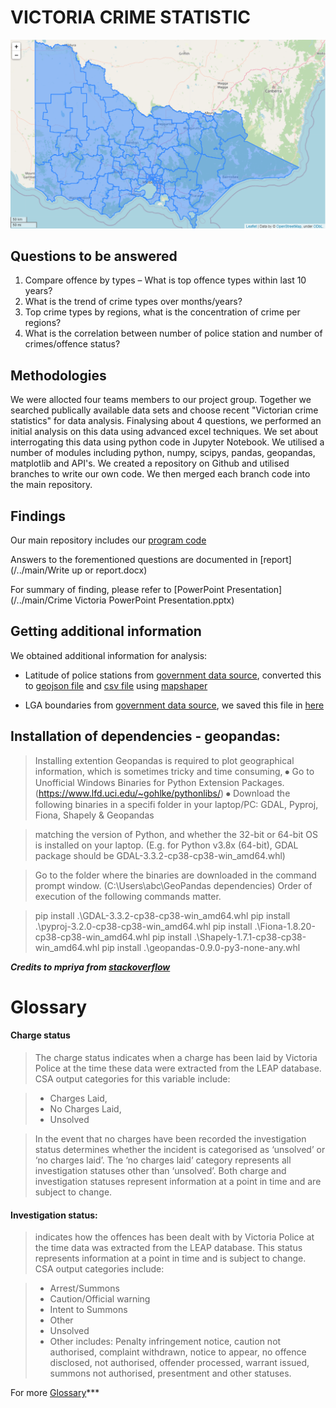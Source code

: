 # VICTORIA CRIME STATISTIC

![VIC_LGA_map](Figures/VIC_LGA_map.png)

## Questions to be answered
1. Compare offence by types – What is top offence types within last 10 years?
2. What is the trend of crime types over months/years?
3. Top crime types by regions, what is the concentration of crime per regions?
4. What is the correlation between number of police station and number of crimes/offence status?


## Methodologies
We were allocted four teams members to our project group.
Together we searched publically available data sets and choose recent "Victorian crime statistics" for data analysis.
Finalysing about 4 questions, we performed an initial analysis on this data using advanced excel techniques. 
We set about interrogating this data using python code in Jupyter Notebook. 
We utilised a number of modules including python, numpy, scipys, pandas, geopandas, matplotlib and API's.
We created a repository on Github and utilised branches to write our own code.
We then merged each branch code into the main repository.

## Findings

Our main repository includes our [program code](./Scripts/)

Answers to the forementioned questions are documented in [report](/../main/Write up or report.docx)

For summary of finding, please refer to [PowerPoint Presentation](/../main/Crime Victoria PowerPoint Presentation.pptx)

## Getting additional information

We obtained additional information for analysis:

- Latitude of police stations from [government data source](https://data.gov.au/dataset/ds-aurin-aurin%3Adatasource-VIC_Govt_DELWP-VIC_Govt_DELWP_datavic_VMFEAT_POLICE_STATION/distribution/dist-aurin-aurin%3Adatasource-VIC_Govt_DELWP-VIC_Govt_DELWP_datavic_VMFEAT_POLICE_STATION-0/details?q=), converted this to [geojson file](/../main/DATA/VMFEAT_POLICE_STATION.json) and [csv file](/../main/DATA/VMFEAT_POLICE_STATION.csv)  using [mapshaper](https://mapshaper.org/)

- LGA boundaries from [government data source](https://data.gov.au/dataset/ds-dga-bdf92691-c6fe-42b9-a0e2-a4cd716fa811/distribution/dist-dga-ce0a0ed3-6003-47fd-88ad-4b49d9337d47/details?q=), we saved this file in [here](/../main//DATA/LGA_boundaries.json)


## Installation of dependencies - geopandas:

>Installing extention Geopandas is required to plot geographical information, which is sometimes tricky and time consuming, 
>⦁ Go to Unofficial Windows Binaries for Python Extension Packages. (https://www.lfd.uci.edu/~gohlke/pythonlibs/)
>⦁ Download the following binaries in a specifi folder in your laptop/PC: GDAL, Pyproj, Fiona, Shapely & Geopandas

>matching the version of Python, and whether the 32-bit or 64-bit OS is installed on your laptop. (E.g. for Python v3.8x (64-bit), GDAL package should be GDAL-3.3.2-cp38-cp38-win_amd64.whl)

>Go to the folder where the binaries are downloaded in the command prompt window. (C:\Users\abc\GeoPandas dependencies) Order of execution of the following commands matter.

>pip install .\GDAL-3.3.2-cp38-cp38-win_amd64.whl
>pip install .\pyproj-3.2.0-cp38-cp38-win_amd64.whl
>pip install .\Fiona-1.8.20-cp38-cp38-win_amd64.whl
>pip install .\Shapely-1.7.1-cp38-cp38-win_amd64.whl
>pip install .\geopandas-0.9.0-py3-none-any.whl

***Credits to mpriya from [stackoverflow](https://stackoverflow.com/questions/41009215/importerror-no-module-named-geopandas)***

# Glossary
#### Charge status ####
>The charge status indicates when a charge has been laid by Victoria Police at the time these data were extracted from the LEAP database. CSA output categories for this variable include:

>- Charges Laid,
>- No Charges Laid,
>- Unsolved

>In the event that no charges have been recorded the investigation status determines whether the incident is categorised as ‘unsolved’ or ‘no charges laid’. The ‘no charges laid’ category represents all investigation statuses other than ‘unsolved’. Both charge and investigation statuses represent information at a point in time and are subject to change.

#### Investigation status:
>indicates how the offences has been dealt with by Victoria Police at the time data was extracted from the LEAP database. This status represents information at a point in time and is subject to change.
CSA output categories include:

>- Arrest/Summons
>- Caution/Official warning
>- Intent to Summons
>- Other
>- Unsolved
>- Other includes: Penalty infringement notice, caution not authorised, complaint withdrawn, notice to appear, no offence disclosed, not authorised, offender processed, warrant issued, summons not authorised, presentment and other statuses.


For more [Glossary](https://www.crimestatistics.vic.gov.au/about-the-data/glossary-and-data-dictionary)***

